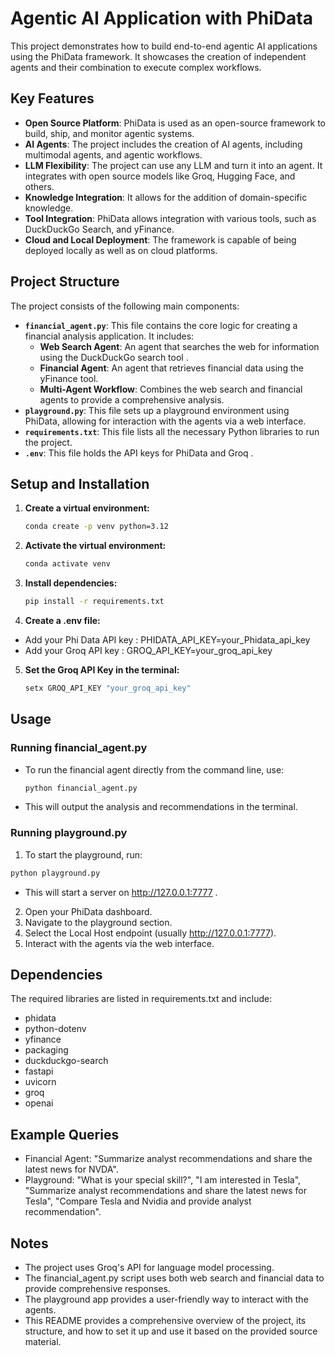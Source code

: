 # Agentic AI Application with PhiData

This project demonstrates how to build end-to-end agentic AI applications using the PhiData framework. It showcases the creation of independent agents and their combination to execute complex workflows.

## Key Features

- **Open Source Platform**: PhiData is used as an open-source framework to build, ship, and monitor agentic systems.
- **AI Agents**: The project includes the creation of AI agents, including multimodal agents, and agentic workflows.
- **LLM Flexibility**: The project can use any LLM and turn it into an agent. It integrates with open source models like Groq, Hugging Face, and others.
- **Knowledge Integration**: It allows for the addition of domain-specific knowledge.
- **Tool Integration**: PhiData allows integration with various tools, such as DuckDuckGo Search, and yFinance.
- **Cloud and Local Deployment**: The framework is capable of being deployed locally as well as on cloud platforms.

## Project Structure

The project consists of the following main components:

- **`financial_agent.py`**: This file contains the core logic for creating a financial analysis application. It includes:
  - **Web Search Agent**: An agent that searches the web for information using the DuckDuckGo search tool .
  - **Financial Agent**: An agent that retrieves financial data using the yFinance tool.
  - **Multi-Agent Workflow**: Combines the web search and financial agents to provide a comprehensive analysis.
- **`playground.py`**: This file sets up a playground environment using PhiData, allowing for interaction with the agents via a web interface.
- **`requirements.txt`**: This file lists all the necessary Python libraries to run the project.
- **`.env`**: This file holds the API keys for PhiData and Groq .

## Setup and Installation

1. **Create a virtual environment:**
   ```bash
   conda create -p venv python=3.12
   ```
2. **Activate the virtual environment:**
   ```bash
   conda activate venv
   ```

3. **Install dependencies:**
   ```bash
   pip install -r requirements.txt
   ```
  
4. **Create a .env file:**

- Add your Phi Data API key : PHIDATA_API_KEY=your_Phidata_api_key
- Add your Groq API key : GROQ_API_KEY=your_groq_api_key

5. **Set the Groq API Key in the terminal:**
   ```bash
   setx GROQ_API_KEY "your_groq_api_key"
   ```
   
## Usage
### Running financial_agent.py
- To run the financial agent directly from the command line, use:
  ```bash
  python financial_agent.py
  ```
- This will output the analysis and recommendations in the terminal.
### Running playground.py
1. To start the playground, run:
  ```bash
  python playground.py
  ```
- This will start a server on http://127.0.0.1:7777 .
2. Open your PhiData dashboard.
3. Navigate to the playground section.
4. Select the Local Host endpoint (usually http://127.0.0.1:7777).
5. Interact with the agents via the web interface.
  
## Dependencies

The required libraries are listed in requirements.txt and include:
- phidata 
- python-dotenv
- yfinance
- packaging
- duckduckgo-search
- fastapi
- uvicorn
- groq
- openai

## Example Queries
- Financial Agent: "Summarize analyst recommendations and share the latest news for NVDA".
- Playground: "What is your special skill?", "I am interested in Tesla", "Summarize analyst recommendations and share the latest news for Tesla", "Compare Tesla and Nvidia and provide analyst recommendation".
  
## Notes
- The project uses Groq's API for language model processing.
- The financial_agent.py script uses both web search and financial data to provide comprehensive responses.
- The playground app provides a user-friendly way to interact with the agents.
- This README provides a comprehensive overview of the project, its structure, and how to set it up and use it based on the provided source material.

